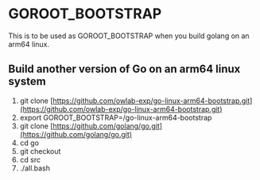 # GOROOT_BOOTSTRAP
This is to be used as GOROOT_BOOTSTRAP when you build golang on an arm64 linux.

## Build another version of Go on an arm64 linux system
1. git clone [https://github.com/owlab-exp/go-linux-arm64-bootstrap.git](https://github.com/owlab-exp/go-linux-arm64-bootstrap.git)
2. export GOROOT_BOOTSTRAP=<path>/go-linux-arm64-bootstrap
3. git clone [https://github.com/golang/go.git](https://github.com/golang/go.git)
4. cd go
5. git checkout <wanted version tag>
6. cd src
7. ./all.bash
